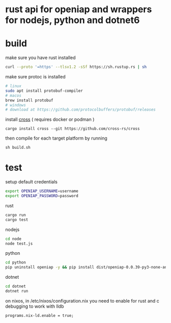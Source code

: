 # rust api for openiap and wrappers for nodejs, python and dotnet6


# build
make sure you have rust installed
```bash
curl --proto '=https' --tlsv1.2 -sSf https://sh.rustup.rs | sh
```
make sure protoc is installed
```bash
# linux
sudo apt install protobuf-compiler
# macos
brew install protobuf
# windows
# download at https://github.com/protocolbuffers/protobuf/releases
```
install [cross](https://github.com/cross-rs/cross) ( requires docker or podman )
```
cargo install cross --git https://github.com/cross-rs/cross
```
then compile for each target platform by running
```
sh build.sh
```

# test
setup default credentials

```bash
export OPENIAP_USERNAME=username
export OPENIAP_PASSWORD=password
```

rust
```bash
cargo run
cargo test
```

nodejs
```bash
cd node
node test.js
```

python
```bash
cd python
pip uninstall openiap -y && pip install dist/openiap-0.0.39-py3-none-any.whl && python test.py

```
dotnet
```bash
cd dotnet
dotnet run
```

on nixos, in /etc/nixos/configuration.nix you need to enable for rust and c debugging to work with lldb
```
programs.nix-ld.enable = true;
```